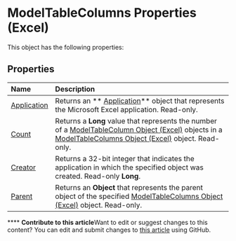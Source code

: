 
# ModelTableColumns Properties (Excel)
This object has the following properties:

## Properties



|**Name**|**Description**|
|:-----|:-----|
| [Application](cb086ea8-fcce-8c36-a92c-d006b774ff82.md)|Returns an  ** [Application](19b73597-5cf9-4f56-8227-b5211f657f6f.md)** object that represents the Microsoft Excel application. Read-only.|
| [Count](fdbcd2ab-fe11-01c1-88ae-a9c9c766fb65.md)|Returns a  **Long** value that represents the number of a [ModelTableColumn Object (Excel)](8deb1b62-c089-e0c3-0320-2d4596e8f6e3.md) objects in a [ModelTableColumns Object (Excel)](6f7a0fcd-7e78-8c90-a3a1-058c803b2ee0.md) object. Read-only.|
| [Creator](7aaccf6c-547e-0414-5722-22cdb1b833d1.md)|Returns a 32-bit integer that indicates the application in which the specified object was created. Read-only  **Long**.|
| [Parent](73825fee-00f9-1298-eb05-4a68c88b1b1c.md)|Returns an  **Object** that represents the parent object of the specified [ModelTableColumns Object (Excel)](6f7a0fcd-7e78-8c90-a3a1-058c803b2ee0.md) object. Read-only.|

****   **Contribute to this article**Want to edit or suggest changes to this content? You can edit and submit changes to  [this article](https://github.com/jhershey00/VBA_Excel_Test/OpenXMLCon/articles/485b89f6-f324-8b6b-9a99-b13f38bb82a4.md) using GitHub.

